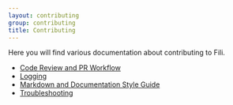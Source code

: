 ```yaml
---
layout: contributing
group: contributing
title: Contributing
---
```


Here you will find various documentation about contributing to Fili.

- [Code Review and PR Workflow](code-review-pr-workflow)
- [Logging](logging-guidelines)
- [Markdown and Documentation Style Guide](markdown-documentation-style-guide)
- [Troubleshooting](troubleshooting)
